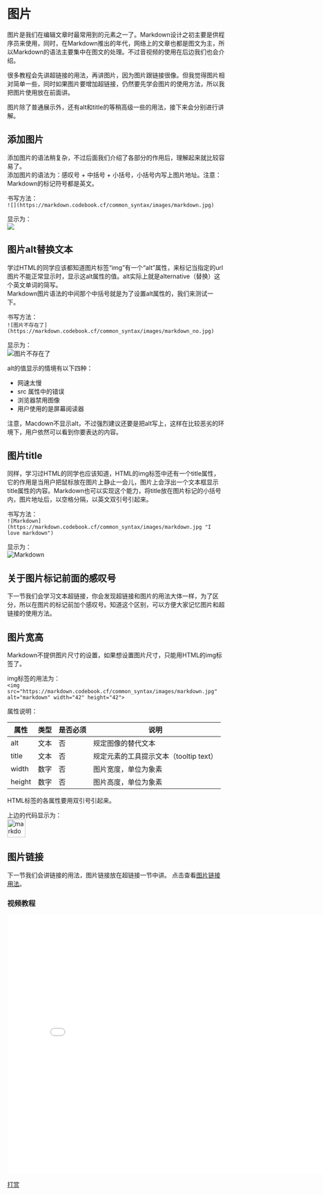 # 图片
图片是我们在编辑文章时最常用到的元素之一了。Markdown设计之初主要是供程序员来使用，同时，在Markdown推出的年代，网络上的文章也都是图文为主，所以Markdown的语法主要集中在图文的处理。不过音视频的使用在后边我们也会介绍。  

很多教程会先讲超链接的用法，再讲图片，因为图片跟链接很像。但我觉得图片相对简单一些，同时如果图片要增加超链接，仍然要先学会图片的使用方法，所以我把图片使用放在前面讲。

图片除了普通展示外，还有alt和title的等稍高级一些的用法，接下来会分别进行讲解。

## 添加图片
添加图片的语法稍复杂，不过后面我们介绍了各部分的作用后，理解起来就比较容易了。  
添加图片的语法为：感叹号 + 中括号 + 小括号，小括号内写上图片地址。注意：Markdown的标记符号都是英文。

书写方法：  
`![](https://markdown.codebook.cf/common_syntax/images/markdown.jpg)`

显示为：  
![](https://markdown.codebook.cf/common_syntax/images/markdown.jpg)

## 图片alt替换文本
学过HTML的同学应该都知道图片标签“img”有一个“alt”属性，来标记当指定的url图片不能正常显示时，显示这alt属性的值。alt实际上就是alternative（替换）这个英文单词的简写。  
Markdown图片语法的中间那个中括号就是为了设置alt属性的，我们来测试一下。

书写方法：  
`![图片不存在了](https://markdown.codebook.cf/common_syntax/images/markdown_no.jpg)`

显示为：  
![图片不存在了](https://markdown.codebook.cf/common_syntax/images/markdown_no.jpg)

alt的值显示的情境有以下四种：

+ 网速太慢  
+ src 属性中的错误  
+ 浏览器禁用图像  
+ 用户使用的是屏幕阅读器  

注意，Macdown不显示alt，不过强烈建议还要是把alt写上，这样在比较恶劣的环境下，用户依然可以看到你要表达的内容。

## 图片title
同样，学习过HTML的同学也应该知道，HTML的img标签中还有一个title属性，它的作用是当用户把鼠标放在图片上静止一会儿，图片上会浮出一个文本框显示title属性的内容。Markdown也可以实现这个能力，将title放在图片标记的小括号内，图片地址后，以空格分隔，以英文双引号引起来。

书写方法：  
`![Markdown](https://markdown.codebook.cf/common_syntax/images/markdown.jpg "I love markdown")`

显示为：  
![Markdown](https://markdown.codebook.cf/common_syntax/images/markdown.jpg "I love markdown")

## 关于图片标记前面的感叹号
下一节我们会学习文本超链接，你会发现超链接和图片的用法大体一样，为了区分，所以在图片的标记前加个感叹号。知道这个区别，可以方便大家记忆图片和超链接的使用方法。

## 图片宽高
Markdown不提供图片尺寸的设置，如果想设置图片尺寸，只能用HTML的img标签了。

img标签的用法为：  
`<img src="https://markdown.codebook.cf/common_syntax/images/markdown.jpg" alt="markdown" width="42" height="42">`

属性说明：  

| 属性 | 类型 | 是否必须 | 说明 |
| --- | --- | --- | --- |
| alt | 文本 | 否 | 规定图像的替代文本 |
| title | 文本 | 否 | 规定元素的工具提示文本（tooltip text）|
| width | 数字 | 否 | 图片宽度，单位为象素 |
| height | 数字 | 否 | 图片高度，单位为象素 |

HTML标签的各属性要用双引号引起来。

上边的代码显示为：  
<img src="https://markdown.codebook.cf/common_syntax/images/markdown.jpg" alt="markdown" width="42" height="42">

## 图片链接
下一节我们会讲链接的用法，图片链接放在超链接一节中讲。 点击查看[图片链接用法](link.md)。


### 视频教程
<iframe src="//player.bilibili.com/player.html?aid=711994891&bvid=BV1QD4y1d7yC&cid=232026339&page=1" scrolling="no" border="0" frameborder="no" framespacing="0" allowfullscreen="true" width="800" height="600"> </iframe>

[打赏](../include/donate.md ':include')
